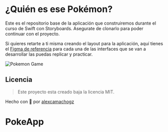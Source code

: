 # ¿Quién es ese Pokémon?

Este es el repositorio base de la aplicación que construiremos durante el curso de Swift con Storyboards. 
Asegurate de clonarlo para poder continuar con el proyecto.

Si quieres retarte a ti misma creando el layout para la aplicación, aquí tienes el [Figma de referencia](https://www.figma.com/file/GvarU7mYsWZ7VjJH07wDpO/Who-is-that-pokemon?node-id=0%3A1) para cada una de las interfaces que se van a desarrollar las puedas replicar y practicar.

![Pokemon Game](https://i.imgur.com/Rdll2KU.png)

## Licencia
> Este proyecto esta creado baja la licencia MIT.

Hecho con 💚 por [alexcamachogz](https://twitter.com/alexcamachogz)
# PokeApp
